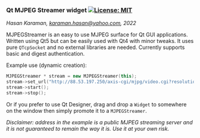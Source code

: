 ### Qt MJPEG Streamer widget [![License: MIT](https://img.shields.io/badge/License-MIT-yellow.svg)](https://opensource.org/licenses/MIT)
_Hasan Karaman, karaman.hasan@yahoo.com, 2022_

MJPEGStreamer is an easy to use MJPEG surface for Qt GUI applications. Written using Qt5 but can be easily used with Qt4 with minor tweaks.
It uses pure `QTcpSocket` and no external libraries are needed. Currently supports basic and digest authentication. 

Example use (dynamic creation):
```c++
MJPEGStreamer * stream = new MJPEGStreamer(this);
stream->set_url("http://88.53.197.250/axis-cgi/mjpg/video.cgi?resolution=320x240");
stream->start();
stream->stop();
```

Or if you prefer to use Qt Designer, drag and drop a `Widget` to somewhere on the window then simply promote it to a `MJPEGStreamer`.

_Disclaimer: address in the example is a public MJPEG streaming server and it is not guaranteed to remain the way it is. Use it at your own risk._
